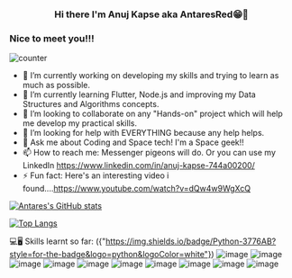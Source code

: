 ### <center >Hi there I'm Anuj Kapse aka AntaresRed😁👋 <center>
### Nice to meet you!!!

![counter](https://endtfbbs2wigef.m.pipedream.net)

- 🔭 I’m currently working on developing my skills and trying to learn as much as possible.
- 🌱 I’m currently learning Flutter, Node.js and improving my Data Structures and Algorithms concepts.
- 👯 I’m looking to collaborate on any "Hands-on" project which will help me develop my practical skills.
- 🤔 I’m looking for help with EVERYTHING because any help helps.
- 💬 Ask me about Coding and Space tech! I'm a Space geek!!
- 📫 How to reach me: Messenger pigeons will do. Or you can use my LinkedIn https://www.linkedin.com/in/anuj-kapse-744a00200/
- ⚡ Fun fact: Here's an interesting video i found....https://www.youtube.com/watch?v=dQw4w9WgXcQ


[![Antares's GitHub stats](https://github-readme-stats.vercel.app/api?username=AntaresRed&count_private=true&show_icons=true&theme=tokyonight)](https://github.com/AntaresRed/github-readme-stats)

[![Top Langs](https://github-readme-stats.vercel.app/api/top-langs/?username=AntaresRed&layout=compact)](https://github.com/AntaresRed/github-readme-stats)

💻🖥 Skills learnt so far:
({"https://img.shields.io/badge/Python-3776AB?style=for-the-badge&logo=python&logoColor=white"})
![image]({https://img.shields.io/badge/HTML5-E34F26?style=for-the-badge&logo=html5&logoColor=white})
![image]({https://img.shields.io/badge/CSS-239120?&style=for-the-badge&logo=css3&logoColor=white})
![image]({https://img.shields.io/badge/C-00599C?style=for-the-badge&logo=c&logoColor=white})
![image]({https://img.shields.io/badge/C%2B%2B-00599C?style=for-the-badge&logo=c%2B%2B&logoColor=white})
![image]({https://img.shields.io/badge/Dart-0175C2?style=for-the-badge&logo=dart&logoColor=white})
![image]({https://img.shields.io/badge/MySQL-00000F?style=for-the-badge&logo=mysql&logoColor=white})
![image]({https://img.shields.io/badge/Flutter-02569B?style=for-the-badge&logo=flutter&logoColor=white})
![image]({https://img.shields.io/badge/firebase-ffca28?style=for-the-badge&logo=firebase&logoColor=black})
![image]({https://img.shields.io/badge/Git-F05032?style=for-the-badge&logo=git&logoColor=white})
![image]({https://img.shields.io/badge/Visual_Studio_Code-0078D4?style=for-the-badge&logo=visual%20studio%20code&logoColor=white})

